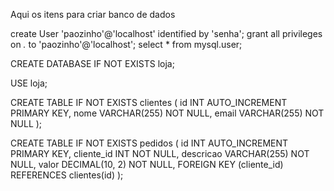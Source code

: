 Aqui os itens para criar banco de dados

create User 'paozinho'@'localhost' identified by 'senha';
grant all privileges on *.* to 'paozinho'@'localhost';
select * from mysql.user;

CREATE DATABASE IF NOT EXISTS loja;

USE loja;

CREATE TABLE IF NOT EXISTS clientes (
  id INT AUTO_INCREMENT PRIMARY KEY,
  nome VARCHAR(255) NOT NULL,
  email VARCHAR(255) NOT NULL
);

CREATE TABLE IF NOT EXISTS pedidos (
  id INT AUTO_INCREMENT PRIMARY KEY,
  cliente_id INT NOT NULL,
  descricao VARCHAR(255) NOT NULL,
  valor DECIMAL(10, 2) NOT NULL,
  FOREIGN KEY (cliente_id) REFERENCES clientes(id)
);